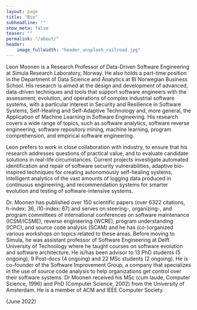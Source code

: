 ```yaml
---
layout: page
title: "Bio"
subheadline: ""
show_meta: false
teaser: ""
permalink: "/about/"
header:
    image_fullwidth: "header_unsplash_railroad.jpg"
---
```


Leon Moonen is a Research Professor of Data-Driven Software Engineering at Simula Research Laboratory, Norway. 
He also holds a part-time position in the Department of Data Science and Analytics at BI Norwegian Business School.
His research is aimed at the design and development of advanced, 
data-driven techniques and tools that support software engineers with the assessment, 
evolution, and operations of complex industrial software systems, 
with a particular interest in Security and Resilience in Software Systems, 
Self-Healing and Self-Adaptive Technology and, more general, 
the Application of Machine Learning in Software Engineering. 
His research covers a wide range of topics, such as software analytics, 
software reverse engineering, software repository mining, machine learning, 
program comprehension, and empirical software engineering. 

Leon prefers to work in close collaboration with industry, 
to ensure that his research addresses questions of practical value, 
and to evaluate candidate solutions in real-life circumstances. 
Current projects investigate automated identification and repair of software security vulnerabilities, 
adaptive bio-inspired techniques for creating autonomously self-healing systems, 
intelligent analytics of the vast amounts of logging data produced in continuous engineering,
and recommendation systems for smarter evolution and testing of software-intensive systems. 

Dr. Moonen has published over 150 scientific papers (over 6322 citations, h-index: 36, i10-index: 67) 
and serves on steering-, organizing-, and program committees of international conferences on software maintenance (ICSM/ICSME), reverse engineering (WCRE), program understanding (ICPC), and source code analysis (SCAM) and he has (co-)organized various workshops on topics related to these areas. 
Before moving to Simula, he was assistant professor of Software Engineering at Delft University of Technology 
where he taught courses on software evolution and software architecture. 
He is/has been advisor to 13 PhD students (5 ongoing), 9 Post-docs (4 ongoing) and 22 MSc students (2 ongoing). 
He is co-founder of the Software Improvement Group, a company that specializes in the use of source code analysis to help organizations get control over their software systems. 
Dr Moonen received his MSc (cum laude, Computer Science, 1996) and PhD (Computer Science, 2002) from the University of Amsterdam. 
He is a member of ACM and IEEE Computer Society.

(June 2022)

